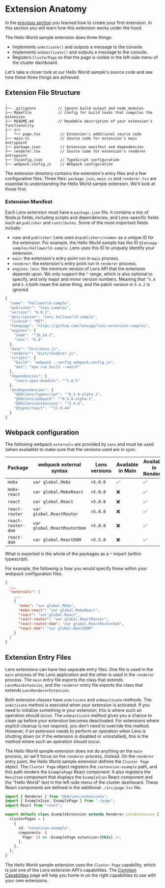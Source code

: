 # Extension Anatomy

In the [previous section](your-first-extension.md) you learned how to create your first extension.
In this section you will learn how this extension works under the hood.

The Hello World sample extension does three things:

- Implements `onActivate()` and outputs a message to the console.
- Implements `onDeactivate()` and outputs a message to the console.
- Registers `ClusterPage` so that the page is visible in the left-side menu of the cluster dashboard.

Let's take a closer look at our Hello World sample's source code and see how these three things are achieved.

## Extension File Structure

```
.
├── .gitignore          // Ignore build output and node_modules
├── Makefile            // Config for build tasks that compiles the extension
├── README.md           // Readable description of your extension's functionality
├── src
│   └── page.tsx         // Extension's additional source code
├── main.ts              // Source code for extension's main entrypoint
├── package.json         // Extension manifest and dependencies
├── renderer.tsx         // Source code for extension's renderer entrypoint
├── tsconfig.json        // TypeScript configuration
├── webpack.config.js    // Webpack configuration
```

The extension directory contains the extension's entry files and a few configuration files.
Three files: `package.json`, `main.ts` and `renderer.tsx` are essential to understanding the Hello World sample extension.
We'll look at those first.

### Extension Manifest

Each Lens extension must have a `package.json` file.
It contains a mix of Node.js fields, including scripts and dependencies, and Lens-specific fields such as `publisher` and `contributes`.
Some of the most-important fields include:

- `name` and `publisher`: Lens uses `@<publisher>/<name>` as a unique ID for the extension.
  For example, the Hello World sample has the ID `@lensapp-samples/helloworld-sample`.
  Lens uses this ID to uniquely identify your extension.
- `main`: the extension's entry point run in `main` process.
- `renderer`: the extension's entry point run in `renderer` process.
- `engines.lens`: the minimum version of Lens API that the extension depends upon.
  We only support the `^` range, which is also optional to specify, and only major and minor version numbers.
  Meaning that `^5.4` and `5.4` both mean the same thing, and the patch version in `5.4.2` is ignored.

```javascript
{
  "name": "helloworld-sample",
  "publisher": "lens-samples",
  "version": "0.0.1",
  "description": "Lens helloworld-sample",
  "license": "MIT",
  "homepage": "https://github.com/lensapp/lens-extension-samples",
  "engines": {
    "node": "^16.14.2",
    "lens": "5.4"
  },
  "main": "dist/main.js",
  "renderer": "dist/renderer.js",
  "scripts": {
    "build": "webpack --config webpack.config.js",
    "dev": "npm run build --watch"
  },
  "dependencies": {
    "react-open-doodles": "^1.0.5"
  },
  "devDependencies": {
    "@k8slens/typescript": "^6.5.0-alpha.1",
    "@k8slens/webpack": "^6.5.0-alpha.1",
    "@k8slens/extensions": "^5.4.6",
    "@types/react": "^17.0.44"
  }
}
```

## Webpack configuration

The following webpack `externals` are provided by `Lens` and must be used (when available) to make sure that the versions used are in sync.

| Package            | webpack external syntax     | Lens versions | Available in Main | Available in Renderer |
| ------------------ | --------------------------- | ------------- | ----------------- | --------------------- |
| `mobx`             | `var global.Mobx`           | `>5.0.0`      | ✅                | ✅                    |
| `mobx-react`       | `var global.MobxReact`      | `>5.0.0`      | ❌                | ✅                    |
| `react`            | `var global.React`          | `>5.0.0`      | ❌                | ✅                    |
| `react-router`     | `var global.ReactRouter`    | `>5.0.0`      | ❌                | ✅                    |
| `react-router-dom` | `var global.ReactRouterDom` | `>5.0.0`      | ❌                | ✅                    |
| `react-dom`        | `var global.ReactDOM`       | `>5.5.0`      | ❌                | ✅                    |

What is exported is the whole of the packages as a `*` import (within typescript).

For example, the following is how you would specify these within your webpack configuration files.

```json
{
  ...
  "externals": [
    ...
    {
      "mobx": "var global.Mobx",
      "mobx-react": "var global.MobxReact",
      "react": "var global.React",
      "react-router": "var global.ReactRouter",
      "react-router-dom": "var global.ReactRouterDom",
      "react-dom": "var global.ReactDOM"
    }
  ]
}
```

## Extension Entry Files

Lens extensions can have two separate entry files.
One file is used in the `main` process of the Lens application and the other is used in the `renderer` process.
The `main` entry file exports the class that extends `LensMainExtension`, and the `renderer` entry file exports the class that extends `LensRendererExtension`.

Both extension classes have `onActivate` and `onDeactivate` methods.
The `onActivate` method is executed when your extension is activated.
If you need to initialize something in your extension, this is where such an operation should occur.
The `onDeactivate` method gives you a chance to clean up before your extension becomes deactivated.
For extensions where explicit cleanup is not required, you don't need to override this method.
However, if an extension needs to perform an operation when Lens is shutting down (or if the extension is disabled or uninstalled), this is the method where such an operation should occur.

The Hello World sample extension does not do anything on the `main` process, so we'll focus on the `renderer` process, instead.
On the `renderer` entry point, the Hello World sample extension defines the `Cluster Page` object.
The `Cluster Page` object registers the `/extension-example` path, and this path renders the `ExamplePage` React component.
It also registers the `MenuItem` component that displays the `ExampleIcon` React component and the "Hello World" text in the left-side menu of the cluster dashboard.
These React components are defined in the additional `./src/page.tsx` file.

```typescript
import { Renderer } from "@k8slens/extensions";
import { ExampleIcon, ExamplePage } from "./page";
import React from "react";

export default class ExampleExtension extends Renderer.LensExtension {
  clusterPages = [
    {
      id: "extension-example",
      components: {
        Page: () => <ExamplePage extension={this} />,
      },
    },
  ];
}
```

The Hello World sample extension uses the `Cluster Page` capability, which is just one of the Lens extension API's capabilities.
The [Common Capabilities](../capabilities/common-capabilities.md) page will help you home in on the right capabilities to use with your own extensions.
